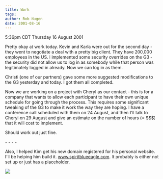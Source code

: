 ```yaml
---
title: Work
tags: 
author: Rob Nugen
date: 2001-08-16
---
```


<title></title>
<p class=date>5:36pm CDT Thursday 16 August 2001</p>

<p>Pretty okay at work today.  Kevin and Karla were out for the second
day - they went to negotiate a deal with a pretty big client.  They
have 200,000 employees in the US.  I implemented some security
overrides on the G3 - the security did not allow us to log in as
somebody while that person was legitimately logged in already.  Now we
can log in as them.</p>

<p>Christi (one of our partners) gave some more suggested
modifications to the G3 yesterday and today. I got them all
completed.</p>

<p>Now we are working on a project with Cheryl as our contact - this
is for a company that wants to allow each participant to have their
own unique schedule for going through the process.  This requires some
significant tweaking of the G3 to make it work the way they are
hoping.  I have a conference call scheduled with them on 24 August,
and then I'll talk to Cheryl on 29 August and give an estimate on the
number of hours (= $$$) that it will cost to implement.</p>

<p>Should work out just fine.</p>

<p>- - - -</p>

<p>Also, I helped Kim get his new domain registered for his personal
website.  I'll be helping him build it.  <a
href="http://www.spiritblueeagle.com">www.spiritblueeagle.com</a>.  It
probably is either not set up or just has a placeholder.</p>

<p><img src='/images/rob/wL-ROB.gif'/></p>

